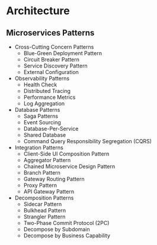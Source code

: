 # Architecture

## Microservices Patterns

- Cross-Cutting Concern Patterns
  - Blue-Green Deployment Pattern
  - Circuit Breaker Pattern
  - Service Discovery Pattern
  - External Configuration
- Observability Patterns
  - Health Check
  - Distributed Tracing
  - Performance Metrics
  - Log Aggregation
- Database Patterns
  - Saga Patterns
  - Event Sourcing
  - Database-Per-Service
  - Shared Database
  - Command Query Responsibility Segregation (CQRS)
- Integration Patterns
  - Client-Side UI Composition Pattern
  - Aggregator Pattern
  - Chained Microservice Design Pattern
  - Branch Pattern
  - Gateway Routing Pattern
  - Proxy Pattern
  - API Gateway Pattern
- Decomposition Patterns
  - Sidecar Pattern
  - Bulkhead Pattern
  - Strangler Pattern
  - Two-Phase Commit Protocol (2PC)
  - Decompose by Subdomain
  - Decompose by Business Capability
